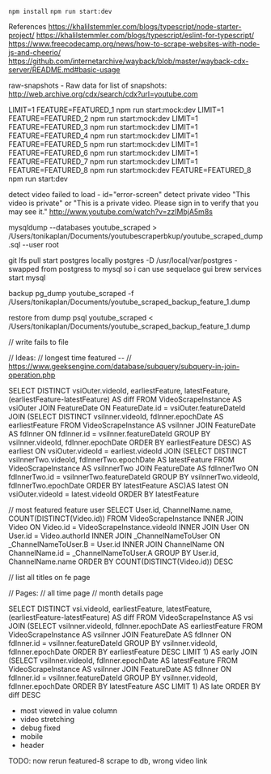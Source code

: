 `npm install`
`npm run start:dev`

References
https://khalilstemmler.com/blogs/typescript/node-starter-project/
https://khalilstemmler.com/blogs/typescript/eslint-for-typescript/
https://www.freecodecamp.org/news/how-to-scrape-websites-with-node-js-and-cheerio/
https://github.com/internetarchive/wayback/blob/master/wayback-cdx-server/README.md#basic-usage

raw-snapshots - Raw data for list of snapshots: http://web.archive.org/cdx/search/cdx?url=youtube.com

LIMIT=1 FEATURE=FEATURED_1 npm run start:mock:dev
LIMIT=1 FEATURE=FEATURED_2 npm run start:mock:dev
LIMIT=1 FEATURE=FEATURED_3 npm run start:mock:dev
LIMIT=1 FEATURE=FEATURED_4 npm run start:mock:dev
LIMIT=1 FEATURE=FEATURED_5 npm run start:mock:dev
LIMIT=1 FEATURE=FEATURED_6 npm run start:mock:dev
LIMIT=1 FEATURE=FEATURED_7 npm run start:mock:dev
LIMIT=1 FEATURE=FEATURED_8 npm run start:mock:dev
FEATURE=FEATURED_8 npm run start:dev

detect video failed to load - id="error-screen"
detect private video "This video is private" or "This is a private video. Please sign in to verify that you may see it." http://www.youtube.com/watch?v=zzIMbjA5m8s


mysqldump --databases youtube_scraped > /Users/tonikaplan/Documents/youtubescraperbkup/youtube_scraped_dump.sql --user root

git lfs pull
start postgres locally postgres -D /usr/local/var/postgres - swapped from postgress to mysql so i can use sequelace gui
brew services start mysql

backup
pg_dump youtube_scraped -f /Users/tonikaplan/Documents/youtube_scraped_backup_feature_1.dump 

restore from dump
psql youtube_scraped < /Users/tonikaplan/Documents/youtube_scraped_backup_feature_1.dump 


<!-- // TODO: now migation to add multiple author links -->
<!-- // TODO: videos have multiple links -->
<!-- // TODO: now multiple usernames? -->
<!-- // move duration, title, description to videofeatureinstance -->
// write fails to file

// Ideas:
// longest time featured
-- // https://www.geeksengine.com/database/subquery/subquery-in-join-operation.php

SELECT DISTINCT vsiOuter.videoId,
       earliestFeature,
       latestFeature,
       (earliestFeature-latestFeature) AS diff
FROM VideoScrapeInstance AS vsiOuter
JOIN FeatureDate ON FeatureDate.id = vsiOuter.featureDateId
JOIN 
  (SELECT DISTINCT vsiInner.videoId,
          fdInner.epochDate AS earliestFeature
   FROM VideoScrapeInstance AS vsiInner
   JOIN FeatureDate AS fdInner ON fdInner.id = vsiInner.featureDateId
   GROUP BY vsiInner.videoId,
            fdInner.epochDate
   ORDER BY earliestFeature DESC) AS earliest ON vsiOuter.videoId = earliest.videoId
JOIN
  (SELECT DISTINCT vsiInnerTwo.videoId,
          fdInnerTwo.epochDate AS latestFeature
   FROM VideoScrapeInstance AS vsiInnerTwo
   JOIN FeatureDate AS fdInnerTwo ON fdInnerTwo.id = vsiInnerTwo.featureDateId
   GROUP BY vsiInnerTwo.videoId,
            fdInnerTwo.epochDate
   ORDER BY latestFeature ASC)AS latest ON vsiOuter.videoId = latest.videoId
   ORDER BY latestFeature


// most featured feature user
SELECT 
User.id,
ChannelName.name,
COUNT(DISTINCT(Video.id))
FROM 
  VideoScrapeInstance
  INNER JOIN Video ON Video.id = VideoScrapeInstance.videoId
  INNER JOIN User ON User.id = Video.authorId 
  INNER JOIN _ChannelNameToUser ON _ChannelNameToUser.B = User.id
  INNER JOIN ChannelName ON ChannelName.id = _ChannelNameToUser.A
GROUP BY 
  User.id, ChannelName.name
ORDER BY 
  COUNT(DISTINCT(Video.id)) DESC

// list all titles on fe page


// Pages:
// all time page
// month details page












SELECT DISTINCT vsi.videoId,
                earliestFeature,
                latestFeature,
                (earliestFeature-latestFeature) AS diff 
FROM VideoScrapeInstance AS vsi
JOIN
  (SELECT vsiInner.videoId,
          fdInner.epochDate AS earliestFeature
   FROM VideoScrapeInstance AS vsiInner
   JOIN FeatureDate AS fdInner ON fdInner.id = vsiInner.featureDateId
   GROUP BY vsiInner.videoId,
            fdInner.epochDate
   ORDER BY earliestFeature DESC
   LIMIT 1) AS early
JOIN
  (SELECT vsiInner.videoId,
          fdInner.epochDate AS latestFeature
   FROM VideoScrapeInstance AS vsiInner
   JOIN FeatureDate AS fdInner ON fdInner.id = vsiInner.featureDateId
   GROUP BY vsiInner.videoId,
            fdInner.epochDate
   ORDER BY latestFeature ASC
   LIMIT 1) AS late
ORDER BY diff DESC



- most viewed in value column
- video stretching
- debug fixed
- mobile
- header



TODO: now rerun featured-8 scrape to db, wrong video link